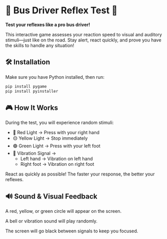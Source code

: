 # 🚦 Bus Driver Reflex Test 🚌  

**Test your reflexes like a pro bus driver!** 

This interactive game assesses your reaction speed to visual and auditory stimuli—just like on the road. Stay alert, react quickly, and prove you have the skills to handle any situation!  

## 🛠 Installation  
Make sure you have Python installed, then run:  
```bash
pip install pygame
pip install pyinstaller
```

## 🎮 How It Works
During the test, you will experience random stimuli:

- 🔴 Red Light → Press with your right hand
- 🟡 Yellow Light → Stop immediately
- 🟢 Green Light → Press with your left foot
- 📳 Vibration Signal →
    - Left hand → Vibration on left hand
    - Right foot → Vibration on right foot

React as quickly as possible! The faster your response, the better your reflexes.

## 🔊 Sound & Visual Feedback
A red, yellow, or green circle will appear on the screen.

A bell or vibration sound will play randomly.

The screen will go black between signals to keep you focused.